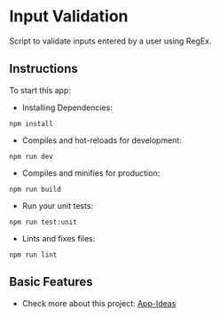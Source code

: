 # Input Validation

Script to validate inputs entered by a user using RegEx.

## Instructions

To start this app:

- Installing Dependencies:

```
npm install
```

- Compiles and hot-reloads for development:

```
npm run dev
```

- Compiles and minifies for production:

```
npm run build
```

- Run your unit tests:

```
npm run test:unit
```

- Lints and fixes files:

```
npm run lint
```

## Basic Features

- Check more about this project: [App-Ideas](https://github.com/florinpop17/app-ideas/blob/master/Projects/1-Beginner/Javascript-Validation-With-Regex.md)
